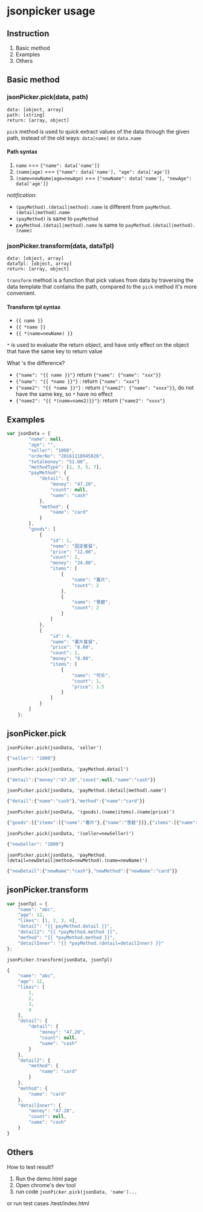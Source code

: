 # jsonpicker usage

## Instruction
1. Basic method
2. Examples
3. Others

## Basic method
### jsonPicker.pick(data, path)
    data: [object, array] 
    path: [string]
    return: [array, object]
`pick` method is used to quick extract values of the data through the given path, 
instead of the old ways: `data[name]` or `data.name`

#### Path syntax
1. `name` === `{"name": data['name']}`
2. `(name|age)` === `{"name": data['name'], "age": data['age']}`
3. `(name=newName|age=newAge)` === `{"newName": data['name'], "newAge": data['age']}`

*notification*:

* `(payMethod).(detail|method).name` is different from `payMethod.(detail|method).name`
* `(payMethod)` is same to `payMethod`
* `payMethod.(detail|method).name` is same to `payMethod.(detail|method).(name)`


### jsonPicker.transform(data, dataTpl)
    data: [object, array]
    dataTpl: [object, array]
    return: [array, object]
`transform` method is a function that pick values from data by traversing the data template that contains the path, compared to the `pick`
method it's more convenient.

#### Transform tpl syntax
* `{{ name }}`
* `{{ *name }}`
* `{{ *(name=newName) }}`

`*` is used to evaluate the return object, and have only effect on the object that have the same key to return value

What 's the difference?

* `{"name": "{{ name }}"}` return `{"name": {"name": "xxx"}}`
* `{"name": "{{ *name }}"}` : return `{"name": "xxx"}`
* `{"name2": "{{ *name }}"}` :  return `{"name2": {"name": "xxxx"}}`,  do not have the same key, so `*` have no effect
* `{"name2": "{{ *(name=name2)}}"}`: return `{"name2": "xxxx"}`

## Examples
```javascript
var jsonData = {
        "name": null,
        "age": "",
        "seller": "1000",
        "orderNo": "20161118945026",
        "totalmoney": "51.00",
        "methodType": [1, 3, 5, 7],
        "payMethod": {
            "detail": {
                "money": "47.20",
                "count": null,
                "name": "cash"
            },
            "method": {
                "name": "card"
            }
        },
        "goods": [
            {
                "id": 1,
                "name": "固定套餐",
                "price": "12.00",
                "count": 2,
                "money": "24.00",
                "items": [
                    {
                        "name": "薯片",
                        "count": 2
                    },
                    {
                        "name": "雪碧",
                        "count": 2
                    }
                ]
            },
            {
                "id": 4,
                "name": "薯片套餐",
                "price": "8.00",
                "count": 1,
                "money": "8.00",
                "items": [
                    {
                        "name": "可乐",
                        "count": 1,
                        "price": 1.5
                    }
                ]
            }
        ]
    };
```
## jsonPicker.pick

`jsonPicker.pick(jsonData, 'seller')`
```javascript
{"seller": "1000"}
```

`jsonPicker.pick(jsonData, 'payMethod.detail')`
```javascript
{"detail":{"money":"47.20","count":null,"name":"cash"}}
```

`jsonPicker.pick(jsonData, 'payMethod.(detail|method).name')`
```javascript
{"detail":{"name":"cash"},"method":{"name":"card"}}
```

`jsonPicker.pick(jsonData, '(goods).(name|items).(name|price)')`
```javascript
{"goods":[{"items":[{"name":"薯片"},{"name":"雪碧"}]},{"items":[{"name":"可乐","price":1.5}]}]}
```

`jsonPicker.pick(jsonData, '(seller=newSeller)')`
```javascript
{"newSeller": "1000"}
```

`jsonPicker.pick(jsonData, 'payMethod.(detail=newDetail|method=newMethod).(name=newName)')`
```javascript
{"newDetail":{"newName":"cash"},"newMethod":{"newName":"card"}}
```

## jsonPicker.transform
```javascript
var jsonTpl = {
    "name": "abc",
    "age": 12,
    "likes": [1, 2, 3, 4],
    "detail": "{{ payMethod.detail }}",
    "detail2": "{{ *payMethod.method }}",
    "method": "{{ *payMethod.method }}",
    "detailInner": "{{ *payMethod.(detail=detailInner) }}"
};
```

`jsonPicker.transform(jsonData, jsonTpl)`
```javascript
{
    "name": "abc",
    "age": 12,
    "likes": [
        1,
        2,
        3,
        4
    ],
    "detail": {
        "detail": {
            "money": "47.20",
            "count": null,
            "name": "cash"
        }
    },
    "detail2": {
        "method": {
            "name": "card"
        }
    },
    "method": {
        "name": "card"
    },
    "detailInner": {
        "money": "47.20",
        "count": null,
        "name": "cash"
    }
}
```

## Others
How to test result?
1. Run the demo.html page
2. Open chrome's dev tool
3. run code `jsonPicker.pick(jsonData, 'name')...`

or run test cases /test/index.html 